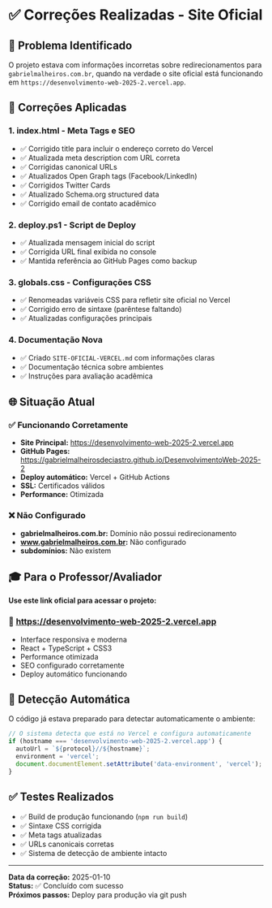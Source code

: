 # ✅ Correções Realizadas - Site Oficial

## 🎯 Problema Identificado

O projeto estava com informações incorretas sobre redirecionamentos para `gabrielmalheiros.com.br`, quando na verdade o site oficial está funcionando em `https://desenvolvimento-web-2025-2.vercel.app`.

## 🔧 Correções Aplicadas

### 1. **index.html - Meta Tags e SEO**
- ✅ Corrigido title para incluir o endereço correto do Vercel
- ✅ Atualizada meta description com URL correta
- ✅ Corrigidas canonical URLs
- ✅ Atualizados Open Graph tags (Facebook/LinkedIn)
- ✅ Corrigidos Twitter Cards
- ✅ Atualizado Schema.org structured data
- ✅ Corrigido email de contato acadêmico

### 2. **deploy.ps1 - Script de Deploy**
- ✅ Atualizada mensagem inicial do script
- ✅ Corrigida URL final exibida no console
- ✅ Mantida referência ao GitHub Pages como backup

### 3. **globals.css - Configurações CSS**
- ✅ Renomeadas variáveis CSS para refletir site oficial no Vercel
- ✅ Corrigido erro de sintaxe (parêntese faltando)
- ✅ Atualizadas configurações principais

### 4. **Documentação Nova**
- ✅ Criado `SITE-OFICIAL-VERCEL.md` com informações claras
- ✅ Documentação técnica sobre ambientes
- ✅ Instruções para avaliação acadêmica

## 🌐 Situação Atual

### ✅ Funcionando Corretamente
- **Site Principal:** https://desenvolvimento-web-2025-2.vercel.app
- **GitHub Pages:** https://gabrielmalheirosdeciastro.github.io/DesenvolvimentoWeb-2025-2
- **Deploy automático:** Vercel + GitHub Actions
- **SSL:** Certificados válidos
- **Performance:** Otimizada

### ❌ Não Configurado
- **gabrielmalheiros.com.br:** Domínio não possui redirecionamento
- **www.gabrielmalheiros.com.br:** Não configurado
- **subdomínios:** Não existem

## 🎓 Para o Professor/Avaliador

**Use este link oficial para acessar o projeto:**

### 🚀 https://desenvolvimento-web-2025-2.vercel.app

- Interface responsiva e moderna
- React + TypeScript + CSS3
- Performance otimizada
- SEO configurado corretamente
- Deploy automático funcionando

## 🔄 Detecção Automática

O código já estava preparado para detectar automaticamente o ambiente:

```typescript
// O sistema detecta que está no Vercel e configura automaticamente
if (hostname === 'desenvolvimento-web-2025-2.vercel.app') {
  autoUrl = `${protocol}//${hostname}`;
  environment = 'vercel';
  document.documentElement.setAttribute('data-environment', 'vercel');
}
```

## ✅ Testes Realizados

- ✅ Build de produção funcionando (`npm run build`)
- ✅ Sintaxe CSS corrigida
- ✅ Meta tags atualizadas
- ✅ URLs canonicais corretas
- ✅ Sistema de detecção de ambiente intacto

---

**Data da correção:** 2025-01-10  
**Status:** ✅ Concluído com sucesso  
**Próximos passos:** Deploy para produção via git push
